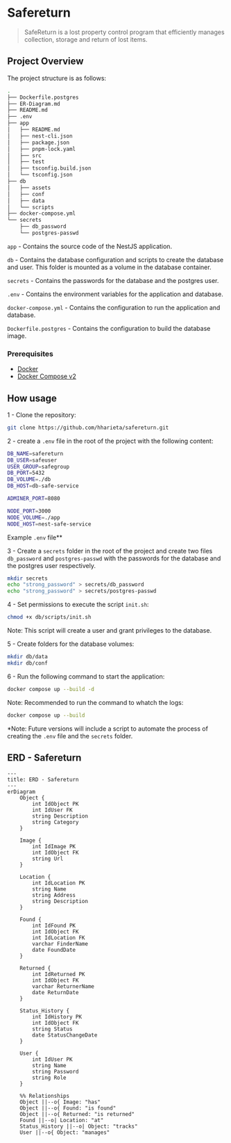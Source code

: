 # Safereturn

> SafeReturn is a lost property control program that efficiently manages collection, storage and return of lost items.

## Project Overview

The project structure is as follows:

```bash
.
├── Dockerfile.postgres
├── ER-Diagram.md
├── README.md
├── .env
├── app
│   ├── README.md
│   ├── nest-cli.json
│   ├── package.json
│   ├── pnpm-lock.yaml
│   ├── src
│   ├── test
│   ├── tsconfig.build.json
│   └── tsconfig.json
├── db
│   ├── assets
│   ├── conf
│   ├── data
│   └── scripts
├── docker-compose.yml
└── secrets
    ├── db_password
    └── postgres-passwd
```

`app` - Contains the source code of the NestJS application.

`db` - Contains the database configuration and scripts to create the database and user. This folder is mounted as a volume in the database container.

`secrets` - Contains the passwords for the database and the postgres user.

`.env` - Contains the environment variables for the application and database.

`docker-compose.yml` - Contains the configuration to run the application and database.

`Dockerfile.postgres` - Contains the configuration to build the database image.

### Prerequisites

- [Docker](https://www.docker.com/)
- [Docker Compose v2](https://docs.docker.com/compose/)

## How usage

1 - Clone the repository:

```bash
git clone https://github.com/hharieta/safereturn.git
```

2 - create a `.env` file in the root of the project with the following content:

```bash
DB_NAME=safereturn
DB_USER=safeuser
USER_GROUP=safegroup
DB_PORT=5432
DB_VOLUME=./db
DB_HOST=db-safe-service

ADMINER_PORT=8080

NODE_PORT=3000
NODE_VOLUME=./app
NODE_HOST=nest-safe-service
```

Example `.env` file**

3 - Create a `secrets` folder in the root of the project and create two files `db_password` and `postgres-passwd` with the passwords for the database and the postgres user respectively.

```bash
mkdir secrets
echo "strong_password" > secrets/db_password
echo "strong_password" > secrets/postgres-passwd
```

4 - Set permissions to execute the script `init.sh`:

```bash
chmod +x db/scripts/init.sh
```

Note: This script will create a user and grant privileges to the database.

5 - Create folders for the database volumes:

```bash
mkdir db/data
mkdir db/conf
```

6 - Run the following command to start the application:

```bash
docker compose up --build -d
```

Note: Recommended to run the command to whatch the logs:

```bash
docker compose up --build
```

*Note: Future versions will include a script to automate the process of creating the `.env` file and the `secrets` folder.

## ERD - Safereturn

```mermaid
---
title: ERD - Safereturn
---
erDiagram
    Object {
        int IdObject PK
        int IdUser FK
        string Description
        string Category
    }

    Image {
        int IdImage PK
        int IdObject FK
        string Url
    }

    Location {
        int IdLocation PK
        string Name
        string Address
        string Description
    }

    Found {
        int IdFound PK
        int IdObject FK
        int IdLocation FK
        varchar FinderName
        date FoundDate
    }

    Returned {
        int IdReturned PK
        int IdObject FK
        varchar ReturnerName
        date ReturnDate
    }

    Status_History {
        int IdHistory PK
        int IdObject FK
        string Status
        date StatusChangeDate
    }

    User {
        int IdUser PK
        string Name
        string Password
        string Role
    }

    %% Relationships
    Object ||--o{ Image: "has"
    Object ||--o{ Found: "is found"
    Object ||--o{ Returned: "is returned"
    Found ||--o| Location: "at"
    Status_History ||--o| Object: "tracks"
    User ||--o{ Object: "manages"
```
